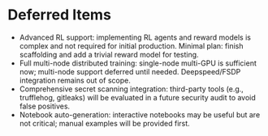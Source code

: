 # Deferred Items

- Advanced RL support: implementing RL agents and reward models is complex and not required for initial production. Minimal plan: finish scaffolding and add a trivial reward model for testing.
- Full multi-node distributed training: single-node multi-GPU is sufficient now; multi-node support deferred until needed. Deepspeed/FSDP integration remains out of scope.
- Comprehensive secret scanning integration: third-party tools (e.g., trufflehog, gitleaks) will be evaluated in a future security audit to avoid false positives.
- Notebook auto-generation: interactive notebooks may be useful but are not critical; manual examples will be provided first.
